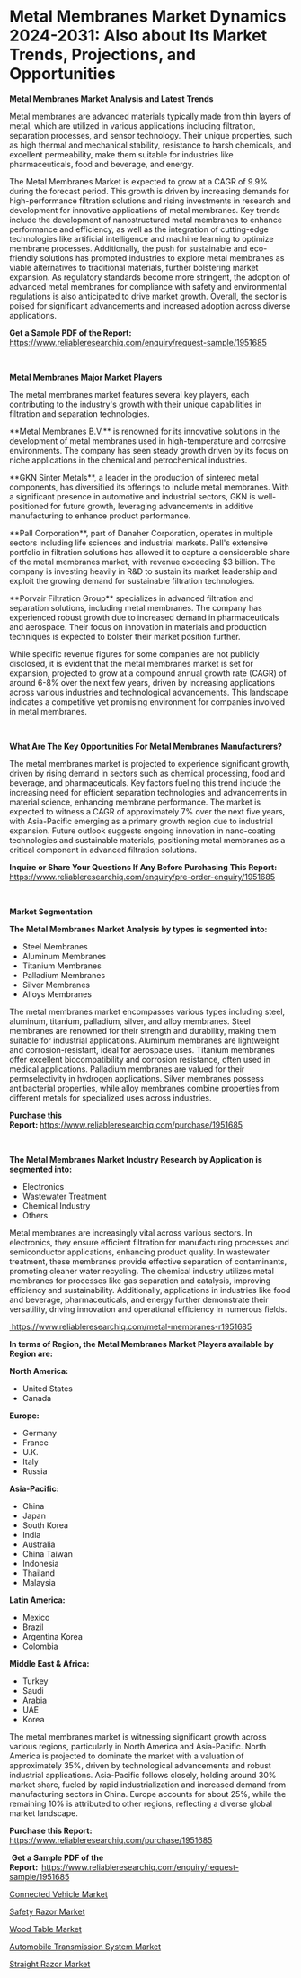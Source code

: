 <p><h1>Metal Membranes Market Dynamics 2024-2031: Also about Its Market Trends, Projections, and Opportunities</h1></p><p><strong>Metal Membranes Market Analysis and Latest Trends</strong></p>
<p><p>Metal membranes are advanced materials typically made from thin layers of metal, which are utilized in various applications including filtration, separation processes, and sensor technology. Their unique properties, such as high thermal and mechanical stability, resistance to harsh chemicals, and excellent permeability, make them suitable for industries like pharmaceuticals, food and beverage, and energy.</p><p>The Metal Membranes Market is expected to grow at a CAGR of 9.9% during the forecast period. This growth is driven by increasing demands for high-performance filtration solutions and rising investments in research and development for innovative applications of metal membranes. Key trends include the development of nanostructured metal membranes to enhance performance and efficiency, as well as the integration of cutting-edge technologies like artificial intelligence and machine learning to optimize membrane processes. Additionally, the push for sustainable and eco-friendly solutions has prompted industries to explore metal membranes as viable alternatives to traditional materials, further bolstering market expansion. As regulatory standards become more stringent, the adoption of advanced metal membranes for compliance with safety and environmental regulations is also anticipated to drive market growth. Overall, the sector is poised for significant advancements and increased adoption across diverse applications.</p></p>
<p><strong>Get a Sample PDF of the Report:&nbsp;</strong> <a href="https://www.reliableresearchiq.com/enquiry/request-sample/1951685?utm_campaign=1141&utm_medium=2&utm_source=Github&utm_content=ia&utm_term=14112024&utm_id=metal-membranes">https://www.reliableresearchiq.com/enquiry/request-sample/1951685</a></p>
<p>&nbsp;</p>
<p><strong>Metal Membranes Major Market Players</strong></p>
<p><p>The metal membranes market features several key players, each contributing to the industry's growth with their unique capabilities in filtration and separation technologies. </p><p>**Metal Membranes B.V.** is renowned for its innovative solutions in the development of metal membranes used in high-temperature and corrosive environments. The company has seen steady growth driven by its focus on niche applications in the chemical and petrochemical industries.</p><p>**GKN Sinter Metals**, a leader in the production of sintered metal components, has diversified its offerings to include metal membranes. With a significant presence in automotive and industrial sectors, GKN is well-positioned for future growth, leveraging advancements in additive manufacturing to enhance product performance.</p><p>**Pall Corporation**, part of Danaher Corporation, operates in multiple sectors including life sciences and industrial markets. Pall's extensive portfolio in filtration solutions has allowed it to capture a considerable share of the metal membranes market, with revenue exceeding $3 billion. The company is investing heavily in R&D to sustain its market leadership and exploit the growing demand for sustainable filtration technologies.</p><p>**Porvair Filtration Group** specializes in advanced filtration and separation solutions, including metal membranes. The company has experienced robust growth due to increased demand in pharmaceuticals and aerospace. Their focus on innovation in materials and production techniques is expected to bolster their market position further.</p><p>While specific revenue figures for some companies are not publicly disclosed, it is evident that the metal membranes market is set for expansion, projected to grow at a compound annual growth rate (CAGR) of around 6-8% over the next few years, driven by increasing applications across various industries and technological advancements. This landscape indicates a competitive yet promising environment for companies involved in metal membranes.</p></p>
<p>&nbsp;</p>
<p><strong>What Are The Key Opportunities For Metal Membranes Manufacturers?</strong></p>
<p><p>The metal membranes market is projected to experience significant growth, driven by rising demand in sectors such as chemical processing, food and beverage, and pharmaceuticals. Key factors fueling this trend include the increasing need for efficient separation technologies and advancements in material science, enhancing membrane performance. The market is expected to witness a CAGR of approximately 7% over the next five years, with Asia-Pacific emerging as a primary growth region due to industrial expansion. Future outlook suggests ongoing innovation in nano-coating technologies and sustainable materials, positioning metal membranes as a critical component in advanced filtration solutions.</p></p>
<p><strong>Inquire or Share Your Questions If Any Before Purchasing This Report:</strong> <a href="https://www.reliableresearchiq.com/enquiry/pre-order-enquiry/1951685?utm_campaign=1141&utm_medium=2&utm_source=Github&utm_content=ia&utm_term=14112024&utm_id=metal-membranes">https://www.reliableresearchiq.com/enquiry/pre-order-enquiry/1951685</a></p>
<p>&nbsp;</p>
<p><strong>Market Segmentation</strong></p>
<p><strong>The Metal Membranes Market Analysis by types is segmented into:</strong></p>
<p><ul><li>Steel Membranes</li><li>Aluminum Membranes</li><li>Titanium Membranes</li><li>Palladium Membranes</li><li>Silver Membranes</li><li>Alloys Membranes</li></ul></p>
<p><p>The metal membranes market encompasses various types including steel, aluminum, titanium, palladium, silver, and alloy membranes. Steel membranes are renowned for their strength and durability, making them suitable for industrial applications. Aluminum membranes are lightweight and corrosion-resistant, ideal for aerospace uses. Titanium membranes offer excellent biocompatibility and corrosion resistance, often used in medical applications. Palladium membranes are valued for their permselectivity in hydrogen applications. Silver membranes possess antibacterial properties, while alloy membranes combine properties from different metals for specialized uses across industries.</p></p>
<p><strong>Purchase this Report:&nbsp;</strong><a href="https://www.reliableresearchiq.com/purchase/1951685?utm_campaign=1141&utm_medium=2&utm_source=Github&utm_content=ia&utm_term=14112024&utm_id=metal-membranes">https://www.reliableresearchiq.com/purchase/1951685</a></p>
<p>&nbsp;</p>
<p><strong>The Metal Membranes Market Industry Research by Application is segmented into:</strong></p>
<p><ul><li>Electronics</li><li>Wastewater Treatment</li><li>Chemical Industry</li><li>Others</li></ul></p>
<p><p>Metal membranes are increasingly vital across various sectors. In electronics, they ensure efficient filtration for manufacturing processes and semiconductor applications, enhancing product quality. In wastewater treatment, these membranes provide effective separation of contaminants, promoting cleaner water recycling. The chemical industry utilizes metal membranes for processes like gas separation and catalysis, improving efficiency and sustainability. Additionally, applications in industries like food and beverage, pharmaceuticals, and energy further demonstrate their versatility, driving innovation and operational efficiency in numerous fields.</p></p>
<p><a href="https://www.reliableresearchiq.com/metal-membranes-r1951685?utm_campaign=1141&utm_medium=2&utm_source=Github&utm_content=ia&utm_term=14112024&utm_id=metal-membranes">&nbsp;https://www.reliableresearchiq.com/metal-membranes-r1951685</a></p>
<p><strong>In terms of Region, the Metal Membranes Market Players available by Region are:</strong></p>
<p>
    <p> <strong> North America: </strong>
        <ul>
            <li>United States</li>
            <li>Canada</li>
        </ul>
        </p> 
    <p> <strong> Europe: </strong>
        <ul>
            <li>Germany</li>
            <li>France</li>
            <li>U.K.</li>
            <li>Italy</li>
            <li>Russia</li>
        </ul>
        </p> 
    <p> <strong> Asia-Pacific: </strong>
        <ul>
            <li>China</li>
            <li>Japan</li>
            <li>South Korea</li>
            <li>India</li>
            <li>Australia</li>
            <li>China Taiwan</li>
            <li>Indonesia</li>
            <li>Thailand</li>
            <li>Malaysia</li>
        </ul>
        </p> 
    <p> <strong> Latin America: </strong>
        <ul>
            <li>Mexico</li>
            <li>Brazil</li>
            <li>Argentina Korea</li>
            <li>Colombia</li>
        </ul>
        </p> 
    <p> <strong> Middle East & Africa: </strong>
        <ul>
            <li>Turkey</li>
            <li>Saudi</li>
            <li>Arabia</li>
            <li>UAE</li>
            <li>Korea</li>
        </ul>
    </p>
    </p>
<p><p>The metal membranes market is witnessing significant growth across various regions, particularly in North America and Asia-Pacific. North America is projected to dominate the market with a valuation of approximately 35%, driven by technological advancements and robust industrial applications. Asia-Pacific follows closely, holding around 30% market share, fueled by rapid industrialization and increased demand from manufacturing sectors in China. Europe accounts for about 25%, while the remaining 10% is attributed to other regions, reflecting a diverse global market landscape.</p></p>
<p><strong>Purchase this Report: </strong><a href="https://www.reliableresearchiq.com/purchase/1951685?utm_campaign=1141&utm_medium=2&utm_source=Github&utm_content=ia&utm_term=14112024&utm_id=metal-membranes">https://www.reliableresearchiq.com/purchase/1951685</a></p>
<p>&nbsp;<strong>Get a Sample PDF of the Report:&nbsp;&nbsp;</strong><a href="https://www.reliableresearchiq.com/enquiry/request-sample/1951685?utm_campaign=1141&utm_medium=2&utm_source=Github&utm_content=ia&utm_term=14112024&utm_id=metal-membranes">https://www.reliableresearchiq.com/enquiry/request-sample/1951685</a></p>
<p><strong></strong></p>
<p><p><a href="https://issuu.com/reportprime-2/docs/connected-vehicle-market-size-2030._d959bf50d63440?utm_campaign=1141&utm_medium=2&utm_source=Github&utm_content=ia&utm_term=14112024&utm_id=metal-membranes">Connected Vehicle Market</a></p><p><a href="https://www.linkedin.com/pulse/safety-razor-market-overview-forecast-2024-2031-detailed-tgrrc?utm_campaign=1141&utm_medium=2&utm_source=Github&utm_content=ia&utm_term=14112024&utm_id=metal-membranes">Safety Razor Market</a></p><p><a href="https://www.linkedin.com/pulse/global-wood-table-market-analysis-trends-forecasts-growth-opportunities-i2lrc?utm_campaign=1141&utm_medium=2&utm_source=Github&utm_content=ia&utm_term=14112024&utm_id=metal-membranes">Wood Table Market</a></p><p><a href="https://issuu.com/reportprime-2/docs/automobile-transmission-system-mark_c2fb6de3f1e463?utm_campaign=1141&utm_medium=2&utm_source=Github&utm_content=ia&utm_term=14112024&utm_id=metal-membranes">Automobile Transmission System Market</a></p><p><a href="https://www.linkedin.com/pulse/investing-straight-razor-market-trends-leading-products-regional-pylec?utm_campaign=1141&utm_medium=2&utm_source=Github&utm_content=ia&utm_term=14112024&utm_id=metal-membranes">Straight Razor Market</a></p></p>